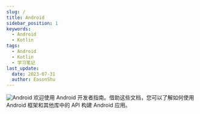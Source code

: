 ```yaml
---
slug: /
title: Android
sidebar_position: 1
keywords:
  - Android
  - Kotlin
tags:
  - Android
  - Kotlin
  - 学习笔记
last_update:
  date: 2023-07-31
  author: EasonShu
---
```

![Android](https://media3.cgtrader.com/variants/sMENAMeHnsnQUKYUbfRQVfmC/e44aa6a6359827c9089792cde0c079681b83d3b5c3037cc0525c25607e54355b/1.jpg)
欢迎使用 Android 开发者指南。借助这些文档，您可以了解如何使用 Android 框架和其他库中的 API 构建 Android 应用。

